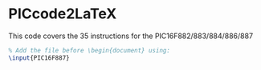 # PICcode2LaTeX

This code covers the 35 instructions for the PIC16F882/883/884/886/887

```latex
% Add the file before \begin{document} using:
\input{PIC16F887}
```
